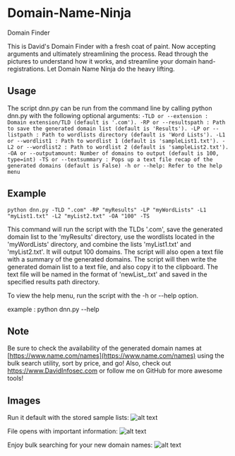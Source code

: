 # Domain-Name-Ninja
Domain Finder

This is David's Domain Finder with a fresh coat of paint. Now accepting arguments and ultimately streamlining the process. Read through the pictures to understand how it works, and streamline your domain hand-registrations. Let Domain Name Ninja do the heavy lifting.

## Usage

The script dnn.py can be run from the command line by calling python dnn.py with the following optional arguments:
``-TLD or --extension : Domain extension/TLD (default is '.com').
-RP or --resultspath : Path to save the generated domain list (default is 'Results').
-LP or --listpath : Path to wordlists directory (default is 'Word Lists').
-L1 or --wordlist1 : Path to wordlist 1 (default is 'sampleList1.txt').
-L2 or --wordlist2 : Path to wordlist 2 (default is 'sampleList2.txt').
-OA or --outputamount: Number of domains to output (default is 100, type=int)
-TS or --textsummary : Pops up a text file recap of the generated domains (default is False)
-h or --help: Refer to the help menu``

## Example

``python dnn.py -TLD ".com" -RP "myResults" -LP "myWordLists" -L1 "myList1.txt" -L2 "myList2.txt" -OA "100" -TS``

This command will run the script with the TLDs '.com', save the generated domain list to the 'myResults' directory, use the wordlists located in the 'myWordLists' directory, and combine the lists 'myList1.txt' and 'myList2.txt'. It will output 100 domains. The script will also open a text file with a summary of the generated domains.
The script will then write the generated domain list to a text file, and also copy it to the clipboard. The text file will be named in the format of 'newList_<current date and time>.txt' and saved in the specified results path directory.

To view the help menu, run the script with the -h or --help option.

example : python dnn.py --help


## Note

Be sure to check the availability of the generated domain names at [https://www.name.com/names](https://www.name.com/names) using the bulk search utility, sort by price, and go! Also, check out https://www.DavidInfosec.com or follow me on GitHub for more awesome tools!


## Images
Run it default with the stored sample lists:
![alt text](https://i.imgur.com/SdRwTla.png)

File opens with important information:
![alt text](https://i.imgur.com/UIaBp83.png)

Enjoy bulk searching for your new domain names:
![alt text](https://i.imgur.com/cWZLqj7.png)
